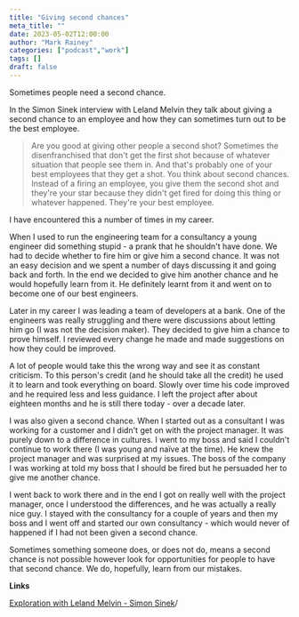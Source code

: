```yaml
---
title: "Giving second chances"
meta_title: ""
date: 2023-05-02T12:00:00
author: "Mark Rainey"
categories: ["podcast","work"]
tags: []
draft: false
---
```


Sometimes people need a second chance.


In the Simon Sinek interview with Leland Melvin they talk about giving a second chance to an employee and how they can sometimes turn out to be the best employee.

> Are you good at giving other people a second shot? Sometimes the disenfranchised that don't get the first shot because of whatever situation that people see them in. And that's probably one of your best employees that they get a shot. You think about second chances. Instead of a firing an employee, you give them the second shot and they're your star because they didn't get fired for doing this thing or whatever happened. They're your best employee.

I have encountered this a number of times in my career.

When I used to run the engineering team for a consultancy a young engineer did something stupid - a prank that he shouldn't have done. We had to decide whether to fire him or give him a second chance. It was not an easy decision and we spent a number of days discussing it and going back and forth. In the end we decided to give him another chance and he would hopefully learn from it. He definitely learnt from it and went on to become one of our best engineers.

Later in my career I was leading a team of developers at a bank. One of the engineers was really struggling and there were discussions about letting him go (I was not the decision maker). They decided to give him a chance to prove himself. I reviewed every change he made and made suggestions on how they could be improved.

A lot of people would take this the wrong way and see it as constant criticism. To this person's credit (and he should take all the credit) he used it to learn and took everything on board. Slowly over time his code improved and he required less and less guidance. I left the project after about eighteen months and he is still there today - over a decade later.

I was also given a second chance. When I started out as a consultant I was working for a customer and I didn't get on with the project manager. It was purely down to a difference in cultures. I went to my boss and said I couldn't continue to work there (I was young and naïve at the time). He knew the project manager and was surprised at my issues. The boss of the company I was working at told my boss that I should be fired but he persuaded her to give me another chance.

I went back to work there and in the end I got on really well with the project manager, once I understood the differences, and he was actually a really nice guy. I stayed with the consultancy for a couple of years and then my boss and I went off and started our own consultancy - which would never of happened if I had not been given a second chance.

Sometimes something someone does, or does not do, means a second chance is not possible however look for opportunities for people to have that second chance. We do, hopefully, learn from our mistakes.

__Links__

[Exploration with Leland Melvin - Simon Sinek](https://simonsinek.com/podcast/episodes/exploration-with-leland-melvin)/
